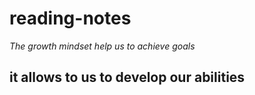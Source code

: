 # reading-notes
*The growth mindset help us to achieve goals*
## it allows to us to develop our abilities




